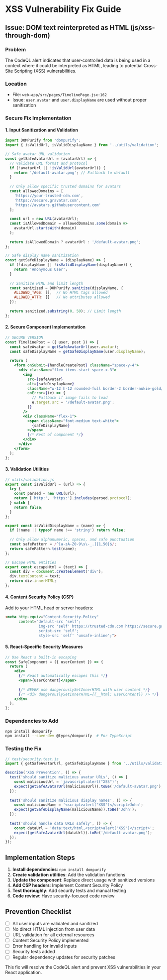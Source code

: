 # XSS Vulnerability Fix Guide

## Issue: DOM text reinterpreted as HTML (js/xss-through-dom)

### Problem
The CodeQL alert indicates that user-controlled data is being used in a context where it could be interpreted as HTML, leading to potential Cross-Site Scripting (XSS) vulnerabilities.

### Location
- File: `web-app/src/pages/TimelinePage.jsx:162`
- Issue: `user.avatar` and `user.displayName` are used without proper sanitization

### Secure Fix Implementation

#### 1. Input Sanitization and Validation

```jsx
import DOMPurify from 'dompurify';
import { isValidUrl, isValidDisplayName } from '../utils/validation';

// Safe avatar URL validation
const getSafeAvatarUrl = (avatarUrl) => {
  // Validate URL format and protocol
  if (!avatarUrl || !isValidUrl(avatarUrl)) {
    return '/default-avatar.png'; // Fallback to default
  }
  
  // Only allow specific trusted domains for avatars
  const allowedDomains = [
    'https://your-trusted-cdn.com',
    'https://secure.gravatar.com',
    'https://avatars.githubusercontent.com'
  ];
  
  const url = new URL(avatarUrl);
  const isAllowedDomain = allowedDomains.some(domain => 
    avatarUrl.startsWith(domain)
  );
  
  return isAllowedDomain ? avatarUrl : '/default-avatar.png';
};

// Safe display name sanitization
const getSafeDisplayName = (displayName) => {
  if (!displayName || !isValidDisplayName(displayName)) {
    return 'Anonymous User';
  }
  
  // Sanitize HTML and limit length
  const sanitized = DOMPurify.sanitize(displayName, { 
    ALLOWED_TAGS: [],  // No HTML tags allowed
    ALLOWED_ATTR: []   // No attributes allowed
  });
  
  return sanitized.substring(0, 50); // Limit length
};
```

#### 2. Secure Component Implementation

```jsx
// SECURE VERSION
const TimelinePost = ({ user, post }) => {
  const safeAvatar = getSafeAvatarUrl(user.avatar);
  const safeDisplayName = getSafeDisplayName(user.displayName);
  
  return (
    <form onSubmit={handleCreatePost} className="space-y-4">
      <div className="flex items-start space-x-3">
        <img
          src={safeAvatar}
          alt={safeDisplayName}
          className="w-12 h-12 rounded-full border-2 border-nukie-gold/30"
          onError={(e) => {
            // Fallback if image fails to load
            e.target.src = '/default-avatar.png';
          }}
        />
        <div className="flex-1">
          <span className="font-medium text-white">
            {safeDisplayName}
          </span>
          {/* Rest of component */}
        </div>
      </div>
    </form>
  );
};
```

#### 3. Validation Utilities

```jsx
// utils/validation.js
export const isValidUrl = (url) => {
  try {
    const parsed = new URL(url);
    return ['http:', 'https:'].includes(parsed.protocol);
  } catch {
    return false;
  }
};

export const isValidDisplayName = (name) => {
  if (!name || typeof name !== 'string') return false;
  
  // Only allow alphanumeric, spaces, and safe punctuation
  const safePattern = /^[a-zA-Z0-9\s\-_.]{1,50}$/;
  return safePattern.test(name);
};

// Escape HTML entities
export const escapeHtml = (text) => {
  const div = document.createElement('div');
  div.textContent = text;
  return div.innerHTML;
};
```

#### 4. Content Security Policy (CSP)

Add to your HTML head or server headers:

```html
<meta http-equiv="Content-Security-Policy" 
      content="default-src 'self'; 
               img-src 'self' https://trusted-cdn.com https://secure.gravatar.com; 
               script-src 'self'; 
               style-src 'self' 'unsafe-inline';">
```

#### 5. React-Specific Security Measures

```jsx
// Use React's built-in escaping
const SafeComponent = ({ userContent }) => {
  return (
    <div>
      {/* React automatically escapes this */}
      <span>{userContent}</span>
      
      {/* NEVER use dangerouslySetInnerHTML with user content */}
      {/* <div dangerouslySetInnerHTML={{__html: userContent}} /> */}
    </div>
  );
};
```

### Dependencies to Add

```bash
npm install dompurify
npm install --save-dev @types/dompurify  # For TypeScript
```

### Testing the Fix

```jsx
// test/security.test.js
import { getSafeAvatarUrl, getSafeDisplayName } from '../utils/validation';

describe('XSS Prevention', () => {
  test('should sanitize malicious avatar URLs', () => {
    const maliciousUrl = 'javascript:alert("XSS")';
    expect(getSafeAvatarUrl(maliciousUrl)).toBe('/default-avatar.png');
  });
  
  test('should sanitize malicious display names', () => {
    const maliciousName = '<script>alert("XSS")</script>John';
    expect(getSafeDisplayName(maliciousName)).toBe('John');
  });
  
  test('should handle data URLs safely', () => {
    const dataUrl = 'data:text/html,<script>alert("XSS")</script>';
    expect(getSafeAvatarUrl(dataUrl)).toBe('/default-avatar.png');
  });
});
```

## Implementation Steps

1. **Install dependencies**: `npm install dompurify`
2. **Create validation utilities**: Add the validation functions
3. **Update the component**: Replace direct usage with sanitized versions
4. **Add CSP headers**: Implement Content Security Policy
5. **Test thoroughly**: Add security tests and manual testing
6. **Code review**: Have security-focused code review

## Prevention Checklist

- [ ] All user inputs are validated and sanitized
- [ ] No direct HTML injection from user data
- [ ] URL validation for all external resources
- [ ] Content Security Policy implemented
- [ ] Error handling for invalid inputs
- [ ] Security tests added
- [ ] Regular dependency updates for security patches

This fix will resolve the CodeQL alert and prevent XSS vulnerabilities in your React application.